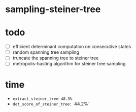 # sampling-steiner-tree

# todo

- [ ] efficient determinant computation on consecutive states
- [ ] random spanning tree sampling
- [ ] truncate the spanning tree to steiner tree
- [ ] metropolis-hasting algorithm for steiner tree sampling

# time

- `extract_steiner_tree`: `48.3%`
- `det_score_of_steiner_tree: `44.2%`